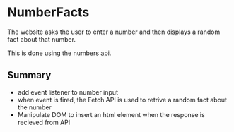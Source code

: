 # NumberFacts

The website asks the user to enter a number and then displays a random fact about that number.

This is done using the numbers api.

## Summary
- add event listener to number input
- when event is fired, the Fetch API is used to retrive a random fact about the number 
- Manipulate DOM to insert an html element when the response is recieved from API
